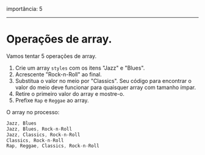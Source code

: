 importância: 5

---

# Operações de array.

Vamos tentar 5 operações de array.

1. Crie um array `styles` com os itens "Jazz" e "Blues".
2. Acrescente "Rock-n-Roll" ao final.
3. Substitua o valor no meio por "Classics". Seu código para encontrar o valor do meio deve funcionar para quaisquer array com tamanho ímpar.
4. Retire o primeiro valor do array e mostre-o.
5. Prefixe `Rap` e `Reggae` ao array.

O array no processo:

```js no-beautify
Jazz, Blues
Jazz, Blues, Rock-n-Roll
Jazz, Classics, Rock-n-Roll
Classics, Rock-n-Roll
Rap, Reggae, Classics, Rock-n-Roll
```

